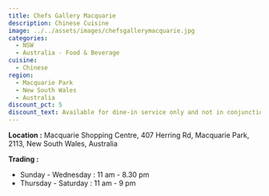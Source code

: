 ```yaml
---
title: Chefs Gallery Macquarie
description: Chinese Cuisine
image: ../../assets/images/chefsgallerymacquarie.jpg
categories:
  - NSW
  - Australia - Food & Beverage
cuisine:
  - Chinese
region:
  - Macquarie Park
  - New South Wales
  - Australia
discount_pct: 5
discount_text: Available for dine-in service only and not in conjunction with any other offer.
---
```

**Location :** Macquarie Shopping Centre, 407 Herring Rd, Macquarie Park, 2113, New South Wales, Australia

**Trading :** 

* Sunday - Wednesday : 11 am - 8.30 pm
* Thursday - Saturday : 11 am - 9 pm
